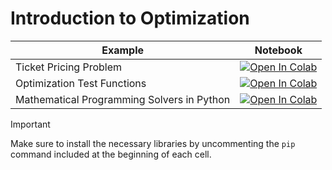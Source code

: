 
#  Introduction to Optimization

| Example  | Notebook  |
|---|---|
| Ticket Pricing Problem  | [![Open In Colab](https://colab.research.google.com/assets/colab-badge.svg)](https://colab.research.google.com/github/Dr-AlaaKhamis/ISE491/blob/main/1_Introduction/Intro_optimization/TicketPricing.ipynb)  |
| Optimization Test Functions  | [![Open In Colab](https://colab.research.google.com/assets/colab-badge.svg)](https://colab.research.google.com/github/Dr-AlaaKhamis/ISE491/blob/main/1_Introduction/Intro_optimization/Optimization_test_functions.ipynbb)  |
| Mathematical Programming Solvers in Python  | [![Open In Colab](https://colab.research.google.com/assets/colab-badge.svg)](https://colab.research.google.com/github/Dr-AlaaKhamis/ISE491/blob/main/1_Introduction/Intro_optimization/Mathematical_programming_solvers.ipynbb)  |

> [!IMPORTANT]
> Make sure to install the necessary libraries by uncommenting the `pip` command included at the beginning of each cell.